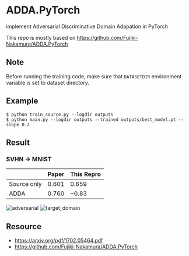 # ADDA.PyTorch
implement Adversarial Discriminative Domain Adapation in PyTorch

This repo is mostly based on https://github.com/Fujiki-Nakamura/ADDA.PyTorch

## Note
Before running the training code, make sure that `DATASETDIR` environment variable is set to dataset directory.

## Example
```
$ python train_source.py --logdir outputs
$ python main.py --logdir outputs --trained outputs/best_model.pt --slope 0.2
```

## Result
### SVHN -> MNIST
| | Paper | This Repro |
| --- | --- | --- |
| Source only | 0.601 | 0.659 |
| ADDA | 0.760 | ~0.83 |

![adversarial](adversarial.png)
![target_domain](target_domain.png)

## Resource
- https://arxiv.org/pdf/1702.05464.pdf
- https://github.com/Fujiki-Nakamura/ADDA.PyTorch
